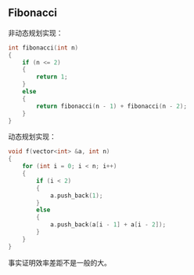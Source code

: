 ## Fibonacci
非动态规划实现：
```c++
int fibonacci(int n)
{
    if (n <= 2)
    {
        return 1;
    }
    else
    {
        return fibonacci(n - 1) + fibonacci(n - 2);
    }
}
```
动态规划实现：
```c++
void f(vector<int> &a, int n)
{
    for (int i = 0; i < n; i++)
    {
        if (i < 2)
        {
            a.push_back(1);
        }
        else
        {
            a.push_back(a[i - 1] + a[i - 2]);
        }
    }
}
```
事实证明效率差距不是一般的大。
## 
